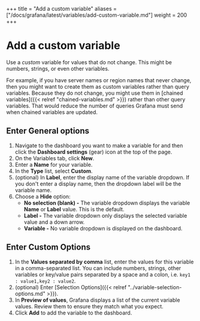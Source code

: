 +++
title = "Add a custom variable"
aliases = ["/docs/grafana/latest/variables/add-custom-variable.md"]
weight = 200
+++

# Add a custom variable

Use a _custom_ variable for values that do not change. This might be numbers, strings, or even other variables.

For example, if you have server names or region names that never change, then you might want to create them as custom variables rather than query variables. Because they do not change, you might use them in [chained variables]({{< relref "chained-variables.md" >}}) rather than other query variables. That would reduce the number of queries Grafana must send when chained variables are updated.

## Enter General options

1. Navigate to the dashboard you want to make a variable for and then click the **Dashboard settings** (gear) icon at the top of the page.
1. On the Variables tab, click **New**.
1. Enter a **Name** for your variable.
1. In the **Type** list, select **Custom**.
1. (optional) In **Label**, enter the display name of the variable dropdown. If you don't enter a display name, then the dropdown label will be the variable name.
1. Choose a **Hide** option:
   - **No selection (blank) -** The variable dropdown displays the variable **Name** or **Label** value. This is the default.
   - **Label -** The variable dropdown only displays the selected variable value and a down arrow.
   - **Variable -** No variable dropdown is displayed on the dashboard.

## Enter Custom Options

1. In the **Values separated by comma** list, enter the values for this variable in a comma-separated list. You can include numbers, strings, other variables or key/value pairs separated by a space and a colon, i.e. `key1 : value1,key2 : value2`.
1. (optional) Enter [Selection Options]({{< relref "../variable-selection-options.md" >}}).
1. In **Preview of values**, Grafana displays a list of the current variable values. Review them to ensure they match what you expect.
1. Click **Add** to add the variable to the dashboard.
